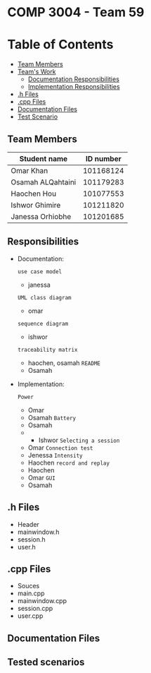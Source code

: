 # COMP 3004 - Team 59
# Table of Contents 
- [Team Members](#Team-Members) 
- [Team's Work](#Documentation) 
  * [Documentation Responsibilities](#Documentation-responsibilities)
  * [Implementation Responsibilities](#Implementation)
- [.h Files](#h-Files) 
- [.cpp Files](#cpp-Files)
- [Documentation Files](#Documentation-files) 
- [Test Scenario](#Test-Scenario) 
## <a name = "Team-Members" ></a>Team Members
| Student name  | ID number |
| ------------- | ------------- |
| Omar Khan  | 101168124  |
| Osamah ALQahtaini | 101179283  |
| Haochen Hou  | 101077553  |
| Ishwor Ghimire  | 101211820 | 
| Janessa Orhiobhe  | 101201685  |

## <a name = "Documentation-responsibilities" ></a>Responsibilities
- <a name = "Documentation" ></a>Documentation:

  `use case model`
    - janessa

  `UML class diagram`
    - omar

  `sequence diagram`
    - ishwor

  `traceability matrix` 
    - haochen, osamah
  `README`
    - Osamah
- <a name = "Implementation" ></a> Implementation:
  
  `Power`
  - Omar
  - Osamah
  `Battery`
  - Osamah
  - - Ishwor
  `Selecting a session`
  - Omar
  `Connection test`
  - Jenessa
  `Intensity`
  - Haochen
  `record and replay`
  - Haochen
  - Omar
   `GUI`
   - Osamah
  
## <a name = "h-Files" ></a>.h Files
- Header 
 - mainwindow.h
 - session.h
 - user.h

## <a name = "cpp-Files" ></a>.cpp Files
- Souces 
 - main.cpp
 - mainwindow.cpp
 - session.cpp
 - user.cpp

## <a name = "Documentation files" ></a>Documentation Files

## <a name = "Test-Scenario" ></a>Tested scenarios
